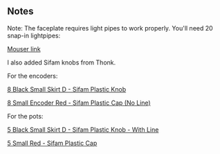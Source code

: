 ## Notes

Note: The faceplate requires light pipes to work properly. You'll need 20 snap-in lightpipes: 

[Mouser link](https://www.mouser.com/ProductDetail/VCC/LFB037CTP?qs=%2Fha2pyFaduht6iNq0q2H%252B%252BTMny7up%252BXPyhtQ7lyq74Rid2lG0O0OxQ%3D%3D)


I also added Sifam knobs from Thonk.

For the encoders:

[8 Black Small Skirt D - Sifam Plastic Knob](https://www.thonk.co.uk/shop/intellijel-black-knobs/)

[8 Small Encoder Red - Sifam Plastic Cap (No Line)](https://www.thonk.co.uk/shop/sifam-caps/)

For the pots:

[5 Black Small Skirt D - Sifam Plastic Knob - With Line](https://www.thonk.co.uk/shop/intellijel-black-knobs/)

[5 Small Red - Sifam Plastic Cap](https://www.thonk.co.uk/shop/sifam-caps/)

